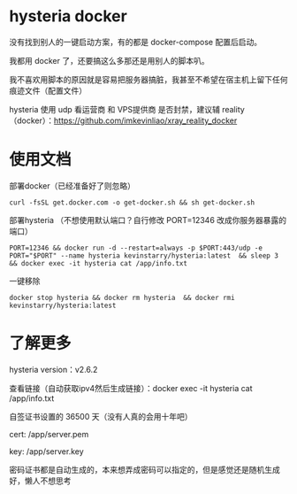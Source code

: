 # hysteria docker
没有找到别人的一键启动方案，有的都是 docker-compose 配置后启动。

我都用 docker 了，还要搞这么多那还是用别人的脚本叭。

我不喜欢用脚本的原因就是容易把服务器搞脏，我甚至不希望在宿主机上留下任何痕迹文件（配置文件）

hysteria 使用 udp 看运营商 和 VPS提供商 是否封禁，建议辅 reality（docker）：https://github.com/imkevinliao/xray_reality_docker
# 使用文档
部署docker（已经准备好了则忽略）
```
curl -fsSL get.docker.com -o get-docker.sh && sh get-docker.sh
```

部署hysteria （不想使用默认端口？自行修改 PORT=12346 改成你服务器暴露的端口）
```
PORT=12346 && docker run -d --restart=always -p $PORT:443/udp -e PORT="$PORT" --name hysteria kevinstarry/hysteria:latest  && sleep 3 && docker exec -it hysteria cat /app/info.txt
```

一键移除
```
docker stop hysteria && docker rm hysteria  && docker rmi kevinstarry/hysteria:latest
```
# 了解更多
hysteria version：v2.6.2

查看链接（自动获取ipv4然后生成链接）：docker exec -it hysteria cat /app/info.txt

自签证书设置的 36500 天（没有人真的会用十年吧）

cert: /app/server.pem

key: /app/server.key

密码证书都是自动生成的，本来想弄成密码可以指定的，但是感觉还是随机生成好，懒人不想思考
